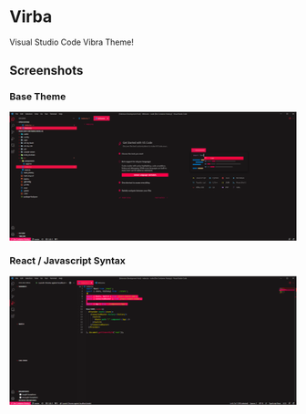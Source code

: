 # Virba
Visual Studio Code Vibra Theme!

## Screenshots

### Base Theme
![](./images/snap-1.png)

### React / Javascript Syntax
![](./images/snap-2.png)